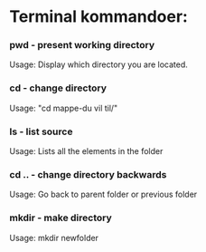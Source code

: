# Terminal kommandoer:

### pwd - present working directory

Usage: Display which directory you are located.  

### cd - change directory 

Usage: "cd mappe-du vil til/"

### ls - list source

Usage: Lists all the elements in the folder

### cd .. - change directory backwards 

Usage: Go back to parent folder or previous folder

### mkdir - make directory

Usage: mkdir newfolder
